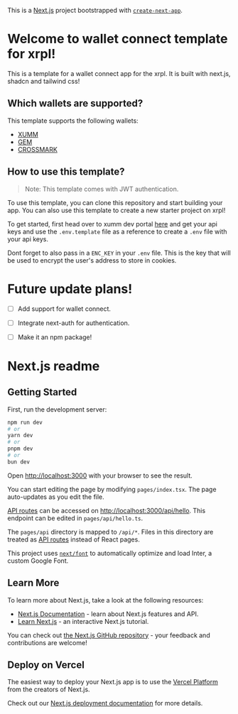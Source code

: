This is a [Next.js](https://nextjs.org/) project bootstrapped with [`create-next-app`](https://github.com/vercel/next.js/tree/canary/packages/create-next-app).

# Welcome to wallet connect template for xrpl!

This is a template for a wallet connect app for the xrpl. It is built with next.js, shadcn and tailwind css!

## Which wallets are supported?

This template supports the following wallets:

- [XUMM](https://xumm.app/) 
- [GEM](https://gemwallet.app/)
- [CROSSMARK](https://crossmark.io/)

## How to use this template?
> Note: This template comes with JWT authentication.

To use this template, you can clone this repository and start building your app. You can also use this template to create a new starter project on xrpl!

To get started, first head over to xumm dev portal [here](https://apps.xumm.dev/) and get your api keys and use the `.env.template` file as a reference to create a `.env` file with your api keys.

Dont forget to also pass in a `ENC_KEY` in your `.env` file. This is the key that will be used to encrypt the user's address to store in cookies.

# Future update plans!

- [ ] Add support for wallet connect.
- [ ] Integrate next-auth for authentication.
- [ ] Make it an npm package!


# Next.js readme 

## Getting Started

First, run the development server:

```bash
npm run dev
# or
yarn dev
# or
pnpm dev
# or
bun dev
```

Open [http://localhost:3000](http://localhost:3000) with your browser to see the result.

You can start editing the page by modifying `pages/index.tsx`. The page auto-updates as you edit the file.

[API routes](https://nextjs.org/docs/api-routes/introduction) can be accessed on [http://localhost:3000/api/hello](http://localhost:3000/api/hello). This endpoint can be edited in `pages/api/hello.ts`.

The `pages/api` directory is mapped to `/api/*`. Files in this directory are treated as [API routes](https://nextjs.org/docs/api-routes/introduction) instead of React pages.

This project uses [`next/font`](https://nextjs.org/docs/basic-features/font-optimization) to automatically optimize and load Inter, a custom Google Font.

## Learn More

To learn more about Next.js, take a look at the following resources:

- [Next.js Documentation](https://nextjs.org/docs) - learn about Next.js features and API.
- [Learn Next.js](https://nextjs.org/learn) - an interactive Next.js tutorial.

You can check out [the Next.js GitHub repository](https://github.com/vercel/next.js/) - your feedback and contributions are welcome!

## Deploy on Vercel

The easiest way to deploy your Next.js app is to use the [Vercel Platform](https://vercel.com/new?utm_medium=default-template&filter=next.js&utm_source=create-next-app&utm_campaign=create-next-app-readme) from the creators of Next.js.

Check out our [Next.js deployment documentation](https://nextjs.org/docs/deployment) for more details.
